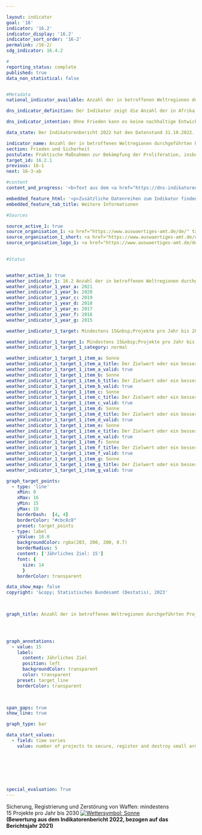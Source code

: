 ```yaml
---

layout: indicator    
goal: '16'    
indicator: '16.2'    
indicator_display: '16.2'    
indicator_sort_order: '16-2'    
permalink: /16-2/    
sdg_indicator: 16.4.2    

#
reporting_status: complete    
published: true    
data_non_statistical: false    


#Metadata    
national_indicator_available: Anzahl der in betroffenen Weltregionen durchgeführten Projekte zur Sicherung, Registrierung und Zerstörung von Kleinwaffen und leichten Waffen durch Deutschland    

dns_indicator_definition: Der Indikator zeigt die Anzahl der in Afrika, Ost- und Südosteuropa, Lateinamerika und Asien mit deutscher finanzieller Unterstützung durchgeführten Projekte zur Sicherung, Registrierung und Zerstörung von Kleinwaffen und leichten Waffen. Nicht enthalten sind Projekte, die über Fonds internationaler Organisationen finanziert werden, die von Deutschland finanziell unterstützt werden.    

dns_indicator_intention: Ohne Frieden kann es keine nachhaltige Entwicklung geben und ohne nachhaltige Entwicklung keinen Frieden&nbsp;–&nbsp;dies betont die Agenda 2030&nbsp;für nachhaltige Entwicklung in ihrer Präambel. Mit den vom Indikator erfassten Maßnahmen leistet Deutschland in einem konkreten Teilbereich einen Beitrag zur Friedenssicherung. Ziel ist, dass jährlich mindestens 15&nbsp;Projekte zur Sicherung, Registrierung und Zerstörung von Kleinwaffen und leichten Waffen durch Deutschland durchgeführt werden.    

data_state: Der Indikatorenbericht 2022 hat den Datenstand 31.10.2022. Die Daten auf dieser Plattform werden regelmäßig aktualisiert, sodass online aktuellere Daten verfügbar sein können als im <a href="https://dns-indikatoren.de/publications_reports/">Indikatorenbericht 2022</a> veröffentlicht.    

indicator_name: Anzahl der in betroffenen Weltregionen durchgeführten Projekte zur Sicherung, Registrierung und Zerstörung von Kleinwaffen und leichten Waffen durch Deutschland    
section: Frieden und Sicherheit    
postulate: Praktische Maßnahmen zur Bekämpfung der Proliferation, insbesondere von Kleinwaffen, ergreifen    
target_id: 16.2.1    
previous: 16-1    
next: 16-3-ab    

#content     
content_and_progress: '<b>Text aus dem <a href="https://dns-indikatoren.de/publications_reports/">Indikatorenbericht 2022&nbsp;</a></b><br><br>Die Daten der hier dargestellten Zeitreihe stammen vom Auswärtigen Amt (<abbr title="Auswärtigen Amt" tabindex="0">AA</abbr>); die Projekte sind jedoch nicht ausschließlich durch das <abbr title="Auswärtigen Amt" tabindex="0">AA</abbr> finanziert. Vom Volumen und Inhalt unterscheiden sich die gezählten Projekte erheblich. Projekte mit Laufzeiten von mehr als einem Jahr werden dabei mehrfach ausgewiesen. Zudem sagt die Anzahl der durchgeführten Projekte nichts über deren Erfolg aus. Somit ist eine richtungssichere Interpretation in Hinblick auf Umfang und Erfolg der Maßnahmen schwierig.<br><br>Nach der aktuellen Auswertung stieg die Anzahl der jährlich durchgeführten Projekte von acht im Jahr 2006&nbsp;auf 38&nbsp;im Jahr 2021. Das Ziel von mindestens 15&nbsp;Projekten jährlich wurde im Jahr 2012&nbsp;erstmals erfüllt. Mit Ausnahme des Jahres 2013&nbsp;wurde das Ziel auch in den Folgejahren erreicht oder sogar übertroffen. Die regionalen Schwerpunkte des deutschen Engagements lagen in Nord-, West- und Ostafrika, dem westlichen Balkan und der Ukraine. Weitere Projekte wurden in Lateinamerika und der Karibik unterstützt.<br><br>Im jährlichen Jahresabrüstungsbericht der Bundesregierung werden Projekte mit der Zielsetzung „Kontrolle von Kleinwaffen und leichten Waffen“ sowie deren Finanzierung aufgelistet. Ihre Anzahl weicht bis einschließlich 2018&nbsp;von den zum Indikator gemeldeten Zahlen ab. Ein Grund hierfür kann in der Schwerpunktsetzung der Projekte liegen.<br><br>Die Organisation für wirtschaftliche Zusammenarbeit und Entwicklung (<abbr title="Organisation for Economic Co-operation and Development (Organisation für wirtschaftliche Zusammenarbeit und Entwicklung)" tabindex="0">OECD</abbr>) veröffentlicht ebenfalls ausführliche Zahlen zu Projekten zur „Wiedereingliederung; Bekämpfung von Handfeuerwaffen und leichten Waffen“ (Förderbereichsschlüssel: 15240). Würde dem Indikator die Anzahl der Projekte nach dem genannten <abbr title="Organisation for Economic Co-operation and Development (Organisation für wirtschaftliche Zusammenarbeit und Entwicklung)" tabindex="0">OECD</abbr>-Förderbereichsschlüssel zugrunde gelegt, so wäre das gesetzte Ziel von jährlich mindestens 15&nbsp;Projekten im Jahr 2006&nbsp;sowie seit 2016&nbsp;erreicht worden. Im Jahr 2020&nbsp;waren 25&nbsp;Projekte schwerpunktmäßig dem Förderbereichsschlüssel 15240&nbsp;zugeordnet. Davon wurden 19&nbsp;durch das <abbr title="Auswärtigen Amt" tabindex="0">AA</abbr> und sechs vom Bundesministerium der Finanzen (<abbr title="Bundesministerium der Finanzen" tabindex="0">BMF</abbr>) finanziert. Die Projekte umfassen jedoch auch Maßnahmen wie die Wiedereingliederung von ehemaligen Kämpferinnen und Kämpfern bewaffneter Gruppen in das gesellschaftliche Leben. Ohne diese Wiedereingliederungsmaßnahmen fiele die Anzahl der Projekte, die ausschließlich oder überwiegend der Bekämpfung von Handfeuerwaffen und leichten Waffen dienen, geringer aus.'    

embedded_feature_html: '<p>Zusätzliche Datenreihen zum Indikator finden Sie <a href="https://dnsTestEnvironment.github.io/dns-indicators/public/AddInfos/de/16_2.pdf" target="_blank" >hier</a>.</p><br><small>Hinweis: PDF-Dokumente können Sie sich (je nach Browsereinstellung) direkt in Ihrem Browser anzeigen lassen oder Sie laden das PDF-Dokument herunter und öffnen es mit einem PDF-Reader Ihrer Wahl. Eine Anleitung wie Sie für ausgewählte Browser die entsprechende Einstellung ändern können, finden Sie <a href="https://dns-indikatoren.de/guidance/">hier</a>.</small>'
embedded_feature_tab_title: Weitere Informationen    

#Sources    

source_active_1: true
source_organisation_1: <a href="https://www.auswaertiges-amt.de/de/" target="_blank" onclick="return confirm_alert('des Auswärtigen Amtes')">Auswärtiges Amt</a>
source_organisation_1_short: <a href="https://www.auswaertiges-amt.de/de/" target="_blank" onclick="return confirm_alert('des Auswärtigen Amtes')">Auswärtiges Amt</a>
source_organisation_logo_1: <a href="https://www.auswaertiges-amt.de/de/" target="_blank" onclick="return confirm_alert('des Auswärtigen Amtes')"><img src="www.dnsTestEnvironment.github.io/dns-indicators/public/OrgImgDe/aa.png" alt="Auswärtiges Amt" title=" Klicken Sie hier um zur Homepage der Organisation Auswärtiges Amt zu gelangen." style="height:60px; width:148px; border:transparent"/></a>
    

#Status    


weather_active_1: true
weather_indicator_1: 16.2 Anzahl der in betroffenen Weltregionen durchgeführten Projekte zur Sicherung, Registrierung und Zerstörung von Kleinwaffen und leichten Waffen durch Deutschland
weather_indicator_1_year_a: 2021
weather_indicator_1_year_b: 2020
weather_indicator_1_year_c: 2019
weather_indicator_1_year_d: 2018
weather_indicator_1_year_e: 2017
weather_indicator_1_year_f: 2016
weather_indicator_1_year_g: 2015

weather_indicator_1_target: Mindestens 15&nbsp;Projekte pro Jahr bis 2030

weather_indicator_1_target_1: Mindestens 15&nbsp;Projekte pro Jahr bis 2030
weather_indicator_1_target_1_category: normal

weather_indicator_1_target_1_item_a: Sonne
weather_indicator_1_target_1_item_a_title: Der Zielwert oder ein besserer Wert wurde in 2021 erreicht und die durchschnittliche Veränderung deutete nicht in Richtung einer Verschlechterung.
weather_indicator_1_target_1_item_a_valid: true
weather_indicator_1_target_1_item_b: Sonne
weather_indicator_1_target_1_item_b_title: Der Zielwert oder ein besserer Wert wurde in 2020 erreicht und die durchschnittliche Veränderung deutete nicht in Richtung einer Verschlechterung.
weather_indicator_1_target_1_item_b_valid: true
weather_indicator_1_target_1_item_c: Sonne
weather_indicator_1_target_1_item_c_title: Der Zielwert oder ein besserer Wert wurde in 2019 erreicht und die durchschnittliche Veränderung deutete nicht in Richtung einer Verschlechterung.
weather_indicator_1_target_1_item_c_valid: true
weather_indicator_1_target_1_item_d: Sonne
weather_indicator_1_target_1_item_d_title: Der Zielwert oder ein besserer Wert wurde in 2018 erreicht und die durchschnittliche Veränderung deutete nicht in Richtung einer Verschlechterung.
weather_indicator_1_target_1_item_d_valid: true
weather_indicator_1_target_1_item_e: Sonne
weather_indicator_1_target_1_item_e_title: Der Zielwert oder ein besserer Wert wurde in 2017 erreicht und die durchschnittliche Veränderung deutete nicht in Richtung einer Verschlechterung.
weather_indicator_1_target_1_item_e_valid: true
weather_indicator_1_target_1_item_f: Sonne
weather_indicator_1_target_1_item_f_title: Der Zielwert oder ein besserer Wert wurde in 2016 erreicht und die durchschnittliche Veränderung deutete nicht in Richtung einer Verschlechterung.
weather_indicator_1_target_1_item_f_valid: true
weather_indicator_1_target_1_item_g: Sonne
weather_indicator_1_target_1_item_g_title: Der Zielwert oder ein besserer Wert wurde in 2015 erreicht und die durchschnittliche Veränderung deutete nicht in Richtung einer Verschlechterung.
weather_indicator_1_target_1_item_g_valid: true    

graph_target_points:
  - type: 'line'
    xMin: 0
    xMax: 16
    yMin: 15
    yMax: 15
    borderDash:  [4, 4]
    borderColor: "#cbc8c8"
    preset: target_points
  - type: label
    yValue: 18.0
    backgroundColor: rgba(203, 200, 200, 0.7)
    borderRadius: 5
    content: ['Jährliches Ziel: 15']
    font: {
      size: 14
      }
    borderColor: transparent    

data_show_map: false    
copyright: '&copy; Statistisches Bundesamt (Destatis), 2023'    

    

graph_title: Anzahl der in betroffenen Weltregionen durchgeführten Projekte zur Sicherung, Registrierung und Zerstörung von Kleinwaffen und leichten Waffen durch Deutschland    

    


graph_annotations:
  - value: 15
    label:
      content: Jährliches Ziel
      position: left
      backgroundColor: transparent
      color: transparent
    preset: target_line
    borderColor: transparent    

    

span_gaps: true    
show_line: true    

graph_type: bar    

data_start_values: 
  - field: time series
    value: number of projects to secure, register and destroy small arms and light weapons carried out by germany in affected regions of the world    

    

    

                

special_evaluation: True    
---
```



<div>
  <div class="my-header">
    <label class="default">Sicherung, Registrierung und Zerstörung von Waffen: mindestens 15&nbsp;Projekte pro Jahr bis 2030
      <a href="www.dnsTestEnvironment.github.io/dns-indicators/status"><img src="https://g205sdgs.github.io/sdg-indicators/public/Wettersymbole/Sonne.png" title="Der Zielwert oder ein besserer Wert wurde in 2021 erreicht und die durchschnittliche Veränderung deutete nicht in Richtung einer Verschlechterung." alt="Wettersymbol: Sonne"/>
      </a>
    </label>
  </div>
</div>
<div class="my-header-note">
  <label class="default"><b>(Bewertung aus dem Indikatorenbericht 2022, bezogen auf das Berichtsjahr 2021)
  </b></label>
</div>